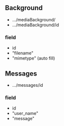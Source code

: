 ## Background

- .../mediaBackground/
- .../mediaBackground/id

### field
- id
- "filename"
- "mimetype" (auto fill)

## Messages
- .../messages/id

### field
- id
- "user_name"
- "message"

